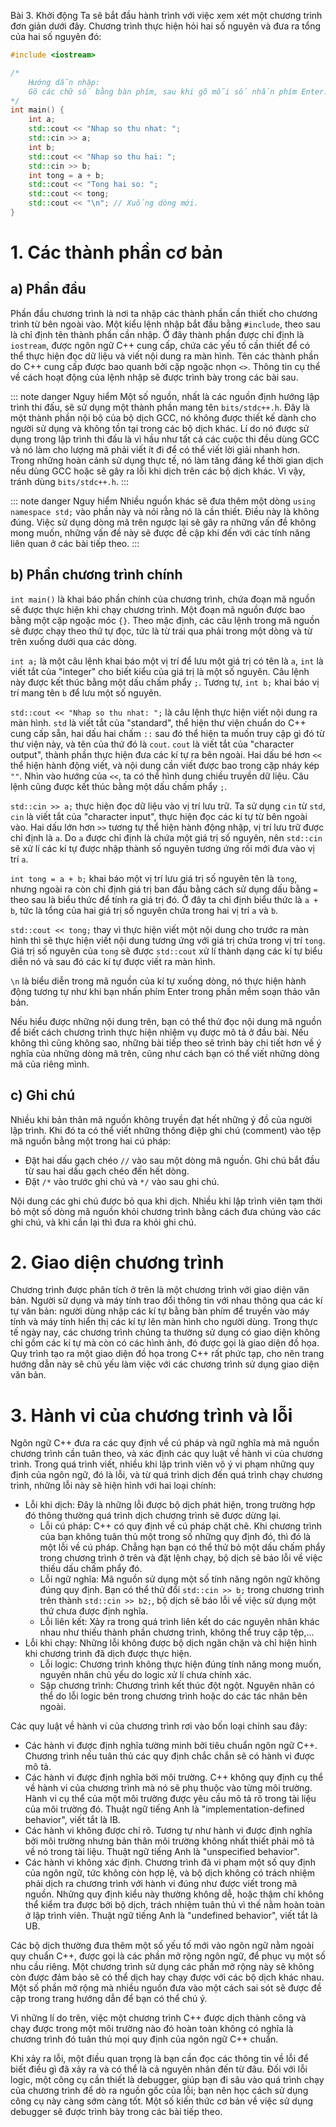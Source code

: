 Bài 3. Khởi động
Ta sẽ bắt đầu hành trình với việc xem xét một chương trình đơn giản dưới đây. Chương trình thực hiện hỏi hai số nguyên
và đưa ra tổng của hai số nguyên đó:

```cpp
#include <iostream>

/*
	Hướng dẫn nhập:
	Gõ các chữ số bằng bàn phím, sau khi gõ mỗi số nhấn phím Enter.
*/
int main() {
	int a;
	std::cout << "Nhap so thu nhat: ";
	std::cin >> a;
	int b;
	std::cout << "Nhap so thu hai: ";
	std::cin >> b;
	int tong = a + b;
	std::cout << "Tong hai so: ";
	std::cout << tong;
	std::cout << "\n"; // Xuống dòng mới.
}
```

# 1. Các thành phần cơ bản

## a) Phần đầu

Phần đầu chương trình là nơi ta nhập các thành phần cần thiết cho chương trình từ bên ngoài vào. Một kiểu lệnh nhập bắt
đầu bằng `#include`, theo sau là chỉ định tên thành phần cần nhập. Ở đây thành phần được chỉ định là `iostream`, được
ngôn ngữ C++ cung cấp, chứa các yếu tố cần thiết để có thể thực hiện đọc dữ liệu và viết nội dung ra màn hình. Tên các
thành phần do C++ cung cấp được bao quanh bởi cặp ngoặc nhọn `<>`. Thông tin cụ thể về cách hoạt động của lệnh nhập sẽ
được trình bày trong các bài sau.

::: note danger Nguy hiểm
Một số nguồn, nhất là các nguồn định hướng lập trình thi đấu, sẽ sử dụng một thành phần mang tên `bits/stdc++.h`. Đây là
một thành phần nội bộ của bộ dịch GCC, nó không được thiết kế dành cho người sử dụng và không tồn tại trong các bộ dịch
khác. Lí do nó được sử dụng trong lập trình thi đấu là vì hầu như tất cả các cuộc thi đều dùng GCC và nó làm cho lượng
mã phải viết ít đi để có thể viết lời giải nhanh hơn. Trong những hoàn cảnh sử dụng thực tế, nó làm tăng đáng kể thời
gian dịch nếu dùng GCC hoặc sẽ gây ra lỗi khi dịch trên các bộ dịch khác. Vì vậy, tránh dùng `bits/stdc++.h`.
:::

::: note danger Nguy hiểm
Nhiều nguồn khác sẽ đưa thêm một dòng `using namespace std;` vào phần này và nói rằng nó là cần thiết. Điều này là không
đúng. Việc sử dụng dòng mã trên ngược lại sẽ gây ra những vấn đề không mong muốn, những vấn đề này sẽ được đề cập khi
đến với các tính năng liên quan ở các bài tiếp theo.
:::

## b) Phần chương trình chính

`int main()` là khai báo phần chính của chương trình, chứa đoạn mã nguồn sẽ được thực hiện khi chạy chương trình. Một
đoạn mã nguồn được bao bằng một cặp ngoặc móc `{}`. Theo mặc định, các câu lệnh trong mã nguồn sẽ được chạy theo thứ tự
đọc, tức là từ trái qua phải trong một dòng và từ trên xuống dưới qua các dòng.

`int a;` là một câu lệnh khai báo một vị trí để lưu một giá trị có tên là `a`, `int` là viết tắt của "integer" cho biết
kiểu của giá trị là một số nguyên. Câu lệnh này được kết thúc bằng một dấu chấm phẩy `;`. Tương tự, `int b;` khai báo vị
trí mang tên `b` để lưu một số nguyên.

`std::cout << "Nhap so thu nhat: ";` là câu lệnh thực hiện viết nội dung ra màn hình. `std` là viết tắt của "standard",
thể hiện thư viện chuẩn do C++ cung cấp sẵn, hai dấu hai chấm `::` sau đó thể hiện ta muốn truy cập gì đó từ thư viện
này, và tên của thứ đó là `cout`. `cout` là viết tắt của "character output", thành phần thực hiện đưa các kí tự ra bên
ngoài. Hai dấu bé hơn `<<` thể hiện hành động viết, và nội dung cần viết được bao trong cặp nháy kép `""`. Nhìn vào
hướng của `<<`, ta có thể hình dung chiều truyền dữ liệu. Câu lệnh cũng được kết thúc bằng một dấu chấm phẩy `;`.

`std::cin >> a;` thực hiện đọc dữ liệu vào vị trí lưu trữ. Ta sử dụng `cin` từ `std`, `cin` là viết tắt của "character
input", thực hiện đọc các kí tự từ bên ngoài vào. Hai dấu lớn hơn `>>` tương tự thể hiện hành động nhập, vị trí lưu trữ
được chỉ định là `a`. Do `a` được chỉ định là chứa một giá trị số nguyên, nên `std::cin` sẽ xử lí các kí tự được nhập
thành số nguyên tương ứng rồi mới đưa vào vị trí `a`.

`int tong = a + b;` khai báo một vị trí lưu giá trị số nguyên tên là `tong`, nhưng ngoài ra còn chỉ định giá trị ban đầu
bằng cách sử dụng dấu bằng `=` theo sau là biểu thức để tính ra giá trị đó. Ở đây ta chỉ định biểu thức là `a + b`, tức
là tổng của hai giá trị số nguyên chứa trong hai vị trí `a` và `b`.

`std::cout << tong;` thay vì thực hiện viết một nội dung cho trước ra màn hình thì sẽ thực hiện viết nội dung tương ứng
với giá trị chứa trong vị trí `tong`. Giá trị số nguyên của `tong` sẽ được `std::cout` xử lí thành dạng các kí tự biểu
diễn nó và sau đó các kí tự được viết ra màn hình.

`\n` là biểu diễn trong mã nguồn của kí tự xuống dòng, nó thực hiện hành động tương tự như khi bạn nhấn phím Enter trong
phần mềm soạn thảo văn bản.

Nếu hiểu được những nội dung trên, bạn có thể thử đọc nội dung mã nguồn để biết cách chương trình thực hiện nhiệm vụ
được mô tả ở đầu bài. Nếu không thì cũng không sao, những bài tiếp theo sẽ trình bày chi tiết hơn về ý nghĩa của những
dòng mã trên, cũng như cách bạn có thể viết những dòng mã của riêng mình.

## c) Ghi chú

Nhiều khi bản thân mã nguồn không truyền đạt hết những ý đồ của người lập trình. Khi đó ta có thể viết những thông điệp
ghi chú (comment) vào tệp mã nguồn bằng một trong hai cú pháp:

- Đặt hai dấu gạch chéo `//` vào sau một dòng mã nguồn. Ghi chú bắt đầu từ sau hai dấu gạch chéo đến hết dòng.
- Đặt `/*` vào trước ghi chú và `*/` vào sau ghi chú.

Nội dung các ghi chú được bỏ qua khi dịch. Nhiều khi lập trình viên tạm thời bỏ một số dòng mã nguồn khỏi chương trình
bằng cách đưa chúng vào các ghi chú, và khi cần lại thì đưa ra khỏi ghi chú.

# 2. Giao diện chương trình

Chương trình được phân tích ở trên là một chương trình với giao diện văn bản. Người sử dụng và máy tính trao đổi thông
tin với nhau thông qua các kí tự văn bản: người dùng nhập các kí tự bằng bàn phím để truyền vào máy tính và máy tính
hiển thị các kí tự lên màn hình cho người dùng. Trong thực tế ngày nay, các chương trình chúng ta thường sử dụng có giao
diện không chỉ gồm các kí tự mà còn có các hình ảnh, đó được gọi là giao diện đồ họa. Quy trình tạo ra một giao diện đồ
họa trong C++ rất phức tạp, cho nên trang hướng dẫn này sẽ chủ yếu làm việc với các chương trình sử dụng giao diện văn
bản.

# 3. Hành vi của chương trình và lỗi

Ngôn ngữ C++ đưa ra các quy định về cú pháp và ngữ nghĩa mà mã nguồn chương trình cần tuân theo, và xác định các quy
luật về hành vi của chương trình. Trong quá trình viết, nhiều khi lập trình viên vô ý vi phạm những quy định của ngôn
ngữ, đó là lỗi, và từ quá trình dịch đến quá trình chạy chương trình, những lỗi này sẽ hiện hình với hai loại chính:

- Lỗi khi dịch: Đây là những lỗi được bộ dịch phát hiện, trong trường hợp đó thông thường quá trình dịch chương trình sẽ
  được dừng lại.
  - Lỗi cú pháp: C++ có quy định về cú pháp chặt chẽ. Khi chương trình của bạn không tuân thủ một trong số những quy
  	định đó, thì đó là một lỗi về cú pháp. Chẳng hạn bạn có thể thử bỏ một dấu chấm phẩy trong chương trình ở trên và
  	đặt lệnh chạy, bộ dịch sẽ báo lỗi về việc thiếu dấu chấm phẩy đó.
  - Lỗi ngữ nghĩa: Mã nguồn sử dụng một số tính năng ngôn ngữ không đúng quy định. Bạn có thể thử đổi `std::cin >> b;`
  	trong chương trình trên thành `std::cin >> b2;`, bộ dịch sẽ báo lỗi về việc sử dụng một thứ chưa được định nghĩa.
  - Lỗi liên kết: Xảy ra trong quá trình liên kết do các nguyên nhân khác nhau như thiếu thành phần chương trình, không
  	thể truy cập tệp,...
- Lỗi khi chạy: Những lỗi không được bộ dịch ngăn chặn và chỉ hiện hình khi chương trình đã dịch được thực hiện.
  - Lỗi logic: Chương trình không thực hiện đúng tính năng mong muốn, nguyên nhân chủ yếu do logic xử lí chưa chính xác.
  - Sập chương trình: Chương trình kết thúc đột ngột. Nguyên nhân có thể do lỗi logic bên trong chương trình hoặc do các
  	tác nhân bên ngoài.

Các quy luật về hành vi của chương trình rơi vào bốn loại chính sau đây:
- Các hành vi được định nghĩa tường minh bởi tiêu chuẩn ngôn ngữ C++. Chương trình nếu tuân thủ các quy định chắc chắn
  sẽ có hành vi được mô tả.
- Các hành vi được định nghĩa bởi môi trường. C++ không quy định cụ thể về hành vi của chương trình mà nó sẽ phụ thuộc
  vào từng môi trường. Hành vi cụ thể của một môi trường được yêu cầu mô tả rõ trong tài liệu của môi trường đó. Thuật
  ngữ tiếng Anh là "implementation-defined behavior", viết tắt là IB.
- Các hành vi không được chỉ rõ. Tương tự như hành vi được định nghĩa bởi môi trường nhưng bản thân môi trường không
  nhất thiết phải mô tả về nó trong tài liệu. Thuật ngữ tiếng Anh là "unspecified behavior".
- Các hành vi không xác định. Chương trình đã vi phạm một số quy định của ngôn ngữ, tức không còn hợp lệ, và bộ dịch
  không có trách nhiệm phải dịch ra chương trình với hành vi đúng như được viết trong mã nguồn. Những quy định kiểu này
  thường không dễ, hoặc thậm chí không thể kiểm tra được bởi bộ dịch, trách nhiệm tuân thủ vì thế nằm hoàn toàn ở lập
  trình viên. Thuật ngữ tiếng Anh là "undefined behavior", viết tắt là UB.

Các bộ dịch thường đưa thêm một số yếu tố mới vào ngôn ngữ nằm ngoài quy chuẩn C++, được gọi là các phần mở rộng ngôn
ngữ, để phục vụ một số nhu cầu riêng. Một chương trình sử dụng các phần mở rộng này sẽ không còn được đảm bảo sẽ có thể
dịch hay chạy được với các bộ dịch khác nhau. Một số phần mở rộng mà nhiều nguồn đưa vào một cách sai sót sẽ được đề cập
trong trang hướng dẫn để bạn có thể chú ý.

Vì những lí do trên, việc một chương trình C++ được dịch thành công và chạy được trong một môi trường nào đó hoàn toàn
không có nghĩa là chương trình đó tuân thủ mọi quy định của ngôn ngữ C++ chuẩn.

Khi xảy ra lỗi, một điều quan trọng là bạn cần đọc các thông tin về lỗi để biết điều gì đã xảy ra và có thể là cả nguyên
nhân đến từ đâu. Đối với lỗi logic, một công cụ cần thiết là debugger, giúp bạn đi sâu vào quá trình chạy của chương
trình để dò ra nguồn gốc của lỗi; bạn nên học cách sử dụng công cụ này càng sớm càng tốt. Một số kiến thức cơ bản về
việc sử dụng debugger sẽ được trình bày trong các bài tiếp theo.